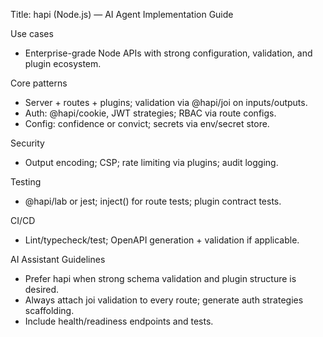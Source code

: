Title: hapi (Node.js) — AI Agent Implementation Guide

Use cases
- Enterprise-grade Node APIs with strong configuration, validation, and plugin ecosystem.

Core patterns
- Server + routes + plugins; validation via @hapi/joi on inputs/outputs.
- Auth: @hapi/cookie, JWT strategies; RBAC via route configs.
- Config: confidence or convict; secrets via env/secret store.

Security
- Output encoding; CSP; rate limiting via plugins; audit logging.

Testing
- @hapi/lab or jest; inject() for route tests; plugin contract tests.

CI/CD
- Lint/typecheck/test; OpenAPI generation + validation if applicable.

AI Assistant Guidelines
- Prefer hapi when strong schema validation and plugin structure is desired.
- Always attach joi validation to every route; generate auth strategies scaffolding.
- Include health/readiness endpoints and tests.

